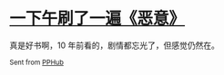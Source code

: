 # [一下午刷了一遍《恶意》](https://github.com/yihong0618/gitblog/issues/129)

真是好书啊，10 年前看的，剧情都忘光了，但感觉仍然在。

<sub>Sent from <a href="https://apps.apple.com/cn/app/id1314212521">PPHub</a></sub>